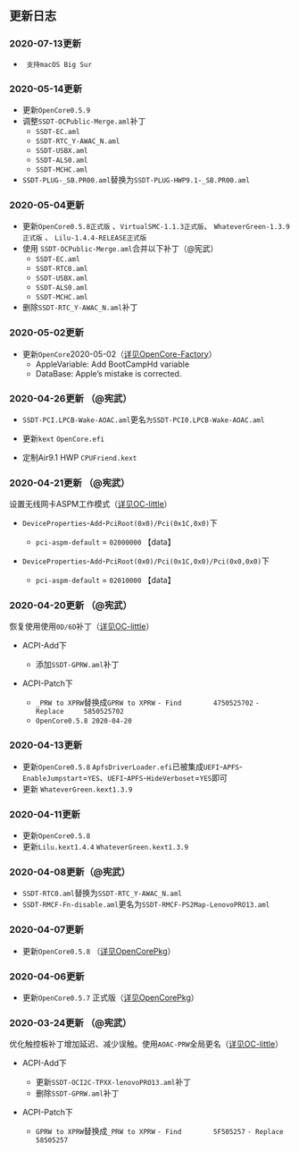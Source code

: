 ## 更新日志


### 2020-07-13更新

- ` 支持macOS Big Sur` 

### 2020-05-14更新

- 更新`OpenCore0.5.9` 
- 调整`SSDT-OCPublic-Merge.aml`补丁
  - `SSDT-EC.aml`
  - `SSDT-RTC_Y-AWAC_N.aml`
  - `SSDT-USBX.aml`
  - `SSDT-ALS0.aml`
  - `SSDT-MCHC.aml`
- `SSDT-PLUG-_SB.PR00.aml`替换为`SSDT-PLUG-HWP9.1-_SB.PR00.aml`

### 2020-05-04更新

- 更新`OpenCore0.5.8正式版` 、`VirtualSMC-1.1.3正式版`、 `WhateverGreen-1.3.9正式版` 、 `Lilu-1.4.4-RELEASE正式版`
- 使用 `SSDT-OCPublic-Merge.aml`合并以下补丁（@宪武）
  - `SSDT-EC.aml`
  - `SSDT-RTC0.aml`
  - `SSDT-USBX.aml`
  - `SSDT-ALS0.aml`
  - `SSDT-MCHC.aml`
- 删除`SSDT-RTC_Y-AWAC_N.aml`补丁
  
### 2020-05-02更新

- 更新`OpenCore`2020-05-02（[详见OpenCore-Factory](https://github.com/williambj1/OpenCore-Factory/releases)）
  - AppleVariable: Add BootCampHd variable
  - DataBase: Apple’s mistake is corrected.

### 2020-04-26更新 （@宪武）

- `SSDT-PCI.LPCB-Wake-AOAC.aml`更名`为SSDT-PCI0.LPCB-Wake-AOAC.aml`

- 更新`kext`  `OpenCore.efi`
  
- 定制Air9.1 HWP `CPUFriend.kext`


### 2020-04-21更新 （@宪武）
设置无线网卡ASPM工作模式（[详见OC-little](https://github.com/daliansky/OC-little/tree/master/01-关于AOAC/01-5-设置ASPM工作模式#pci设备aspm)）

- `DeviceProperties`-`Add`-`PciRoot(0x0)/Pci(0x1C,0x0)`下
  - `pci-aspm-default` = `02000000` 【data】
  
- `DeviceProperties`-`Add`-`PciRoot(0x0)/Pci(0x1C,0x0)/Pci(0x0,0x0)`下
  - `pci-aspm-default` = `02010000` 【data】
  
### 2020-04-20更新 （@宪武）
恢复使用使用`0D/6D`补丁（[详见OC-little](https://github.com/daliansky/OC-little/tree/master/12-060D补丁)）

- ACPI-Add下
  - 添加`SSDT-GPRW.aml`补丁

- ACPI-Patch下
  - `_PRW to XPRW`替换成`GPRW to XPRW`
                         `- Find        4750525702` 
                         `- Replace     5850525702`
  - `OpenCore0.5.8 2020-04-20` 

### 2020-04-13更新

- 更新`OpenCore0.5.8` `ApfsDriverLoader.efi`已被集成`UEFI`-`APFS`-`EnableJumpstart`=`YES`、`UEFI`-`APFS`-`HideVerboset`=`YES`即可
- 更新 `WhateverGreen.kext1.3.9` 


### 2020-04-11更新

- 更新`OpenCore0.5.8` 
- 更新`Lilu.kext1.4.4` `WhateverGreen.kext1.3.9` 


### 2020-04-08更新（@宪武）

- `SSDT-RTC0.aml`替换为`SSDT-RTC_Y-AWAC_N.aml`
- `SSDT-RMCF-Fn-disable.aml`更名为`SSDT-RMCF-PS2Map-LenovoPRO13.aml`


### 2020-04-07更新


- 更新`OpenCore0.5.8` （[详见OpenCorePkg](https://github.com/acidanthera/OpenCorePkg/commit/05e3b1434359f6dc1b53484f3d16a50e76e19e6c)）
  

### 2020-04-06更新

- 更新`OpenCore0.5.7` 正式版（[详见OpenCorePkg](https://github.com/acidanthera/OpenCorePkg/releases)）
  

### 2020-03-24更新 （@宪武）
优化触控板补丁增加延迟、减少误触。使用`AOAC-PRW`全局更名（[详见OC-little](https://github.com/daliansky/OC-little/tree/master/01-关于AOAC/01-5-AOAC-PRW全局更名)）

- ACPI-Add下
  - 更新`SSDT-OCI2C-TPXX-lenovoPRO13.aml`补丁
  - 删除`SSDT-GPRW.aml`补丁

- ACPI-Patch下
  - `GPRW to XPRW`替换成`_PRW to XPRW`
                         `- Find        5F505257` 
                         `- Replace     58505257`
